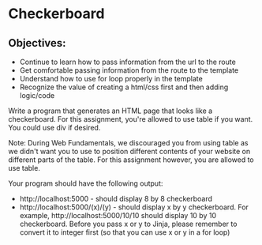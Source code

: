 # Checkerboard

## Objectives:
* Continue to learn how to pass information from the url to the route
* Get comfortable passing information from the route to the template
* Understand how to use for loop properly in the template
* Recognize the value of creating a html/css first and then adding logic/code

Write a program that generates an HTML page that looks like a checkerboard.  For this assignment, you're allowed to use table if you want.  You could use div if desired.

Note: During Web Fundamentals, we discouraged you from using table as we didn't want you to use <table> to position different contents of your website on different parts of the table.  For this assignment however, you are allowed to use table.

Your program should have the following output:

* http://localhost:5000 - should display 8 by 8 checkerboard
* http://localhost:5000/(x)/(y) - should display x by y checkerboard.  For example, http://localhost:5000/10/10 should display 10 by 10 checkerboard.  Before you pass x or y to Jinja, please remember to convert it to integer first (so that you can use x or y in a for loop)

